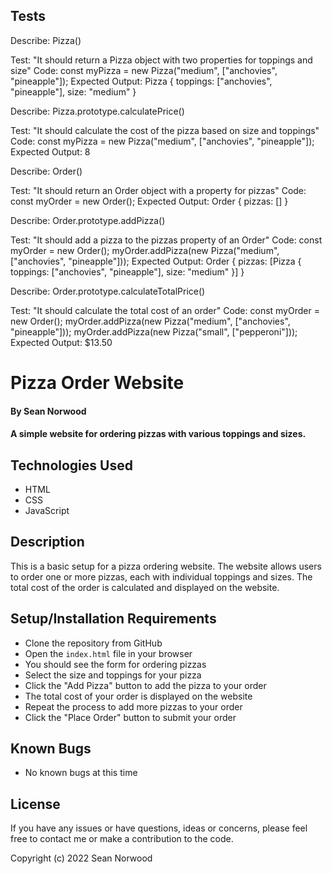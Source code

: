 ## Tests

Describe: Pizza()

Test: "It should return a Pizza object with two properties for toppings and size"
Code: const myPizza = new Pizza("medium", ["anchovies", "pineapple"]);
Expected Output: Pizza { toppings: ["anchovies", "pineapple"], size: "medium" }

Describe: Pizza.prototype.calculatePrice()

Test: "It should calculate the cost of the pizza based on size and toppings"
Code: const myPizza = new Pizza("medium", ["anchovies", "pineapple"]);
Expected Output: 8

Describe: Order()

Test: "It should return an Order object with a property for pizzas"
Code: const myOrder = new Order();
Expected Output: Order { pizzas: [] }

Describe: Order.prototype.addPizza()

Test: "It should add a pizza to the pizzas property of an Order"
Code: const myOrder = new Order();
myOrder.addPizza(new Pizza("medium", ["anchovies", "pineapple"]));
Expected Output: Order { pizzas: [Pizza { toppings: ["anchovies", "pineapple"], size: "medium" }] }

Describe: Order.prototype.calculateTotalPrice()

Test: "It should calculate the total cost of an order"
Code: const myOrder = new Order();
myOrder.addPizza(new Pizza("medium", ["anchovies", "pineapple"]));
myOrder.addPizza(new Pizza("small", ["pepperoni"]));
Expected Output: $13.50

# Pizza Order Website

#### By Sean Norwood

#### A simple website for ordering pizzas with various toppings and sizes.

## Technologies Used

- HTML
- CSS
- JavaScript

## Description

This is a basic setup for a pizza ordering website. The website allows users to order one or more pizzas, each with individual toppings and sizes. The total cost of the order is calculated and displayed on the website.

## Setup/Installation Requirements

- Clone the repository from GitHub
- Open the `index.html` file in your browser
- You should see the form for ordering pizzas
- Select the size and toppings for your pizza
- Click the "Add Pizza" button to add the pizza to your order
- The total cost of your order is displayed on the website
- Repeat the process to add more pizzas to your order
- Click the "Place Order" button to submit your order

## Known Bugs

- No known bugs at this time

## License

If you have any issues or have questions, ideas or concerns, please feel free to contact me or make a contribution to the code.

Copyright (c) 2022 Sean Norwood
